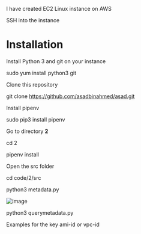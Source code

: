 I have created EC2 Linux instance on AWS


SSH into the instance


# Installation


Install Python 3 and git on your instance


sudo yum install python3 git


Clone this repository


git clone https://github.com/asadbinahmed/asad.git


Install pipenv


sudo pip3 install pipenv


Go to directory **2**


cd 2


pipenv install


Open the src folder


cd code/2/src


python3 metadata.py



![image](https://user-images.githubusercontent.com/42488350/164232740-56d04677-3167-4b9f-95cb-6a78a4c72f57.png)



python3 querymetadata.py



  

  

Examples for the key ami-id or vpc-id
